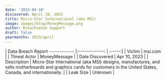 ```yaml
---
date: '2023-04-10'
discovered: April 10, 2023
title: Micro-Star International (aka MSI)
image: images/blog/MoneyMessage.png
author: Breachsense Support
draft: false
yearmonths: 2023/april
---
```



| Data Breach Report
------------:     |:-------------:    | :-----:|
| Victim      | msi.com      | 
| Threat Actor      | MoneyMessage      | 
| Date Discovered      | Apr 10, 2023      | 
| Description      | Micro-Star International (aka MSI) designs, manufactures, and sells motherboards and graphics cards for customers in the United States, Canada, and internationally.      | 
| Leak Size      | Unknown      | 

